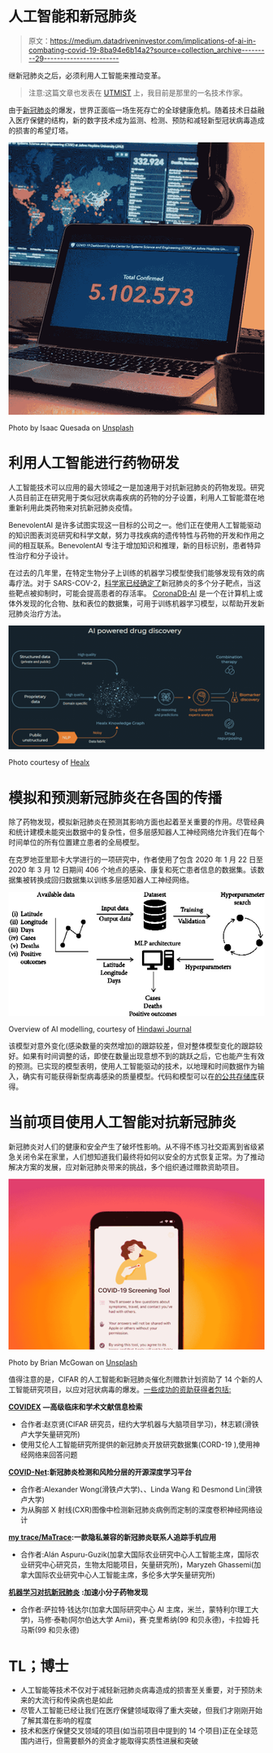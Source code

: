 # 人工智能和新冠肺炎

> 原文：<https://medium.datadriveninvestor.com/implications-of-ai-in-combating-covid-19-8ba94e6b14a2?source=collection_archive---------29----------------------->

继新冠肺炎之后，必须利用人工智能来推动变革。

> 注意:这篇文章也发表在 [UTMIST](https://utorontomist.medium.com/implications-of-ai-in-combating-covid-19-b93386035ed0) 上，我目前是那里的一名技术作家。

由于[新冠肺炎](https://www.who.int/emergencies/diseases/novel-coronavirus-2019)的爆发，世界正面临一场生死存亡的全球健康危机。随着技术日益融入医疗保健的结构，新的数字技术成为监测、检测、预防和减轻新型冠状病毒造成的损害的希望灯塔。

![](img/7582948bea7dd87cf75795a825854859.png)

Photo by Isaac Quesada on [Unsplash](https://unsplash.com/photos/z5k5vWGh7Nk)

# **利用人工智能进行药物研发**

人工智能技术可以应用的最大领域之一是加速用于对抗新冠肺炎的药物发现。研究人员目前正在研究用于类似冠状病毒疾病的药物的分子设置，利用人工智能潜在地重新利用此类药物来对抗新冠肺炎疫情。

BenevolentAI 是许多试图实现这一目标的公司之一。他们正在使用人工智能驱动的知识图表浏览研究和科学文献，努力寻找疾病的遗传特性与药物的开发和作用之间的相互联系。BenevolentAI 专注于增加知识和推理，新的目标识别，患者特异性治疗和分子设计。

在过去的几年里，在特定生物分子上训练的机器学习模型使我们能够发现有效的病毒疗法。对于 SARS-COV-2，[科学家已经确定了](https://www.frontiersin.org/articles/10.3389/frai.2020.00065/full)新冠肺炎的多个分子靶点，当这些靶点被抑制时，可能会提高患者的存活率。 [CoronaDB-AI](https://www.frontiersin.org/articles/10.3389/frai.2020.00065/full) 是一个在计算机上或体外发现的化合物、肽和表位的数据集，可用于训练机器学习模型，以帮助开发新冠肺炎治疗方法。

![](img/1cd3ae0135579fdf35e34efabd63938e.png)

Photo courtesy of [Healx](https://www.hospimedica.com/covid-19/articles/294781616/artificial-intelligence-platform-helps-find-combination-drug-treatments-for-covid-19.html)

# **模拟和预测新冠肺炎在各国的传播**

除了药物发现，模拟新冠肺炎在预测其影响方面也起着至关重要的作用。尽管经典和统计建模未能突出数据中的复杂性，但多层感知器人工神经网络允许我们在每个时间单位的所有位置建立患者的全局模型。

在克罗地亚里耶卡大学进行的一项研究中，作者使用了包含 2020 年 1 月 22 日至 2020 年 3 月 12 日期间 406 个地点的感染、康复和死亡患者信息的数据集。该数据集被转换成回归数据集以训练多层感知器人工神经网络。

![](img/8925dae6feb8f300a9ff7526d719d821.png)

Overview of AI modelling, courtesy of [Hindawi Journal](https://www.hindawi.com/journals/cmmm/2020/5714714/#acknowledgments)

该模型对意外变化(感染数量的突然增加)的跟踪较差，但对整体模型变化的跟踪较好。如果有时间调整的话，即使在数量出现意想不到的跳跃之后，它也能产生有效的预测。已实现的模型表明，使用人工智能驱动的技术，以地理和时间数据作为输入，确实有可能获得新型病毒感染的质量模型。代码和模型可以在[的公共存储库](https://github.com/RitehAIandRobot/COVID-19-MLP)获得。

# **当前项目使用人工智能对抗新冠肺炎**

新冠肺炎对人们的健康和安全产生了破坏性影响。从不得不练习社交距离到省级紧急关闭令呆在家里，人们想知道我们最终将如何以安全的方式恢复正常。为了推动解决方案的发展，应对新冠肺炎带来的挑战，多个组织通过赠款资助项目。

![](img/014c73d8d6667532c691c4b578457eb1.png)

Photo by Brian McGowan on [Unsplash](https://unsplash.com/photos/-9_6ymUJvPU)

值得注意的是，CIFAR 的人工智能和新冠肺炎催化剂赠款计划资助了 14 个新的人工智能研究项目，以应对冠状病毒的爆发。[一些成功的资助获得者包括:](https://www.cifar.ca/cifarnews/2020/05/12/fourteen-ai-research-projects-join-the-fight-against-covid-19)

[**COVIDEX**](https://covidex.ai/) **—高级临床和学术文献信息检索**

*   合作者:赵京贤(CIFAR 研究员，纽约大学机器与大脑项目学习)，林志颖(滑铁卢大学矢量研究所)
*   使用艾伦人工智能研究所提供的新冠肺炎开放研究数据集(CORD-19 ),使用神经网络来回答问题

[**COVID-Net**](https://arxiv.org/abs/2003.09871)**:新冠肺炎检测和风险分层的开源深度学习平台**

*   合作者:Alexander Wong(滑铁卢大学)、、Linda Wang 和 Desmond Lin(滑铁卢大学)
*   为从胸部 X 射线(CXR)图像中检测新冠肺炎病例而定制的深度卷积神经网络设计

[**my trace/MaTrace**](https://www.utoronto.ca/news/u-t-researcher-aims-improve-accuracy-covid-19-contact-tracing-mytrace-app)**:一款隐私兼容的新冠肺炎联系人追踪手机应用**

*   合作者:Alán Aspuru-Guzik(加拿大国际农业研究中心人工智能主席，国际农业研究中心研究员，生物太阳能项目，矢量研究所)，Maryzeh Ghassemi(加拿大国际农业研究中心人工智能主席，多伦多大学矢量研究所)

[**机器学习对抗新冠肺炎**](https://mila.quebec/en/covid-19/) **:加速小分子药物发现**

*   合作者:萨拉特·钱达尔(加拿大国际研究中心 AI 主席，米兰，蒙特利尔理工大学)，马修·泰勒(阿尔伯达大学 Amii)，赛·克里希纳(99 和贝永德)，卡拉姆·托马斯(99 和贝永德)

# **TL；博士**

*   人工智能等技术不仅对于减轻新冠肺炎病毒造成的损害至关重要，对于预防未来的大流行和传染病也是如此
*   尽管人工智能已经让我们在医疗保健领域取得了重大突破，但我们才刚刚开始了解其潜在影响的程度
*   技术和医疗保健交叉领域的项目(如当前项目中提到的 14 个项目)正在全球范围内进行，但需要额外的资金才能取得实质性进展和突破